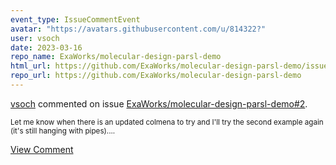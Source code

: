 ```yaml
---
event_type: IssueCommentEvent
avatar: "https://avatars.githubusercontent.com/u/814322?"
user: vsoch
date: 2023-03-16
repo_name: ExaWorks/molecular-design-parsl-demo
html_url: https://github.com/ExaWorks/molecular-design-parsl-demo/issues/2
repo_url: https://github.com/ExaWorks/molecular-design-parsl-demo
---
```


<a href='https://github.com/vsoch' target='_blank'>vsoch</a> commented on issue <a href='https://github.com/ExaWorks/molecular-design-parsl-demo/issues/2' target='_blank'>ExaWorks/molecular-design-parsl-demo#2</a>.

<small>Let me know when there is an updated colmena to try  and I'll try the second example again (it's still hanging with pipes)....</small>

<a href='https://github.com/ExaWorks/molecular-design-parsl-demo/issues/2' target='_blank'>View Comment</a>